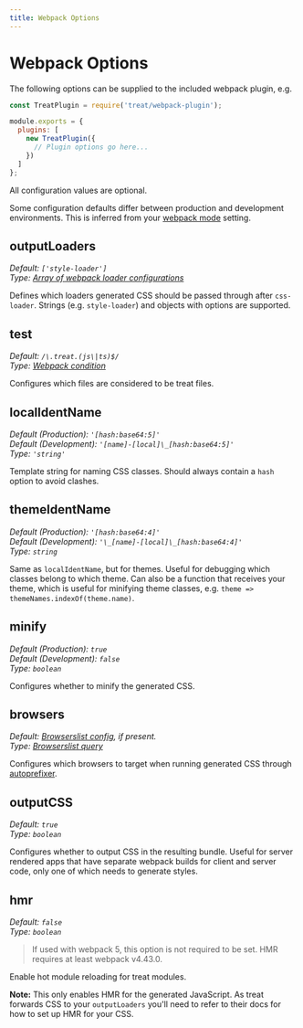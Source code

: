 ```yaml
---
title: Webpack Options
---
```


# Webpack Options

The following options can be supplied to the included webpack plugin, e.g.

```js
const TreatPlugin = require('treat/webpack-plugin');

module.exports = {
  plugins: [
    new TreatPlugin({
      // Plugin options go here...
    })
  ]
};
```

All configuration values are optional.

Some configuration defaults differ between production and development environments. This is inferred from your [webpack mode](https://webpack.js.org/concepts/#mode) setting.

<!-- prettier-ignore-start -->
## outputLoaders
_Default: `['style-loader']`_<br />
_Type: [Array of webpack loader configurations](https://webpack.js.org/configuration/module/#useentry)_

Defines which loaders generated CSS should be passed through after `css-loader`. Strings (e.g. `style-loader`) and objects with options are supported.<br />

## test
_Default: `/\.treat.(js\|ts)$/`_<br />
_Type: [Webpack condition](https://webpack.js.org/configuration/module/#rule-conditions)_

Configures which files are considered to be treat files.

## localIdentName
_Default (Production): `'[hash:base64:5]'`_<br />
_Default (Development): `'[name]-[local]\_[hash:base64:5]'`_<br />
_Type: `'string'`_

Template string for naming CSS classes. Should always contain a `hash` option to avoid clashes.

## themeIdentName
_Default (Production): `'[hash:base64:4]'`_<br />
_Default (Development): `'\_[name]-[local]\_[hash:base64:4]'`_<br />
_Type: `string`_

Same as `localIdentName`, but for themes. Useful for debugging which classes belong to which theme. Can also be a function that receives your theme, which is useful for minifying theme classes, e.g. `theme => themeNames.indexOf(theme.name)`.

## minify
_Default (Production): `true`_<br />
_Default (Development): `false`_<br />
_Type: `boolean`_

Configures whether to minify the generated CSS.

## browsers
_Default: [Browserslist config](https://github.com/browserslist/browserslist#config-file), if present._<br />
_Type: [Browserslist query](https://github.com/browserslist/browserslist)_

Configures which browsers to target when running generated CSS through [autoprefixer](https://github.com/postcss/autoprefixer).

## outputCSS
_Default: `true`_<br />
_Type: `boolean`_

Configures whether to output CSS in the resulting bundle. Useful for server rendered apps that have separate webpack builds for client and server code, only one of which needs to generate styles.

## hmr
_Default: `false`_<br />
_Type: `boolean`_

> If used with webpack 5, this option is not required to be set. HMR requires at least webpack v4.43.0.

Enable hot module reloading for treat modules. 

**Note:** This only enables HMR for the generated JavaScript. As treat forwards CSS to your `outputLoaders` you'll need to refer to their docs for how to set up HMR for your CSS.

<!-- prettier-ignore-end -->
